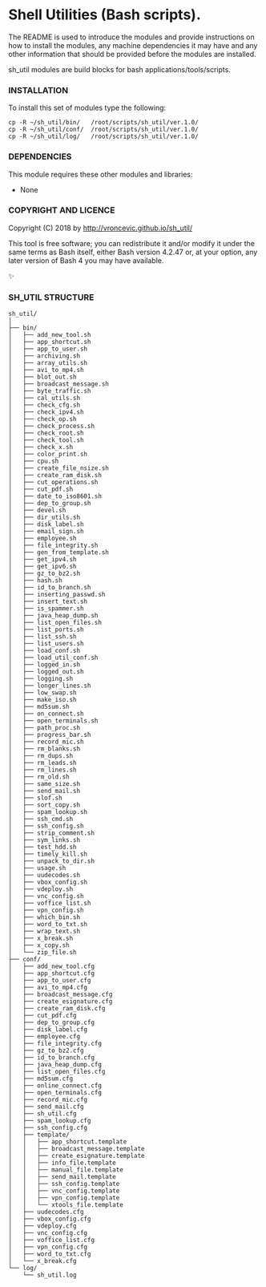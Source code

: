 # Shell Utilities (Bash scripts).

The README is used to introduce the modules and provide instructions on
how to install the modules, any machine dependencies it may have and any
other information that should be provided before the modules are installed.

sh_util modules are build blocks for bash applications/tools/scripts.

### INSTALLATION

To install this set of modules type the following:

```
cp -R ~/sh_util/bin/   /root/scripts/sh_util/ver.1.0/
cp -R ~/sh_util/conf/  /root/scripts/sh_util/ver.1.0/
cp -R ~/sh_util/log/   /root/scripts/sh_util/ver.1.0/
```

### DEPENDENCIES

This module requires these other modules and libraries:

* None

### COPYRIGHT AND LICENCE

Copyright (C) 2018 by http://vroncevic.github.io/sh_util/

This tool is free software; you can redistribute it and/or modify
it under the same terms as Bash itself, either Bash version 4.2.47 or,
at your option, any later version of Bash 4 you may have available.

:sparkles:

### SH_UTIL STRUCTURE

```
sh_util/
│
├── bin/
│   ├── add_new_tool.sh
│   ├── app_shortcut.sh
│   ├── app_to_user.sh
│   ├── archiving.sh
│   ├── array_utils.sh
│   ├── avi_to_mp4.sh
│   ├── blot_out.sh
│   ├── broadcast_message.sh
│   ├── byte_traffic.sh
│   ├── cal_utils.sh
│   ├── check_cfg.sh
│   ├── check_ipv4.sh
│   ├── check_op.sh
│   ├── check_process.sh
│   ├── check_root.sh
│   ├── check_tool.sh
│   ├── check_x.sh
│   ├── color_print.sh
│   ├── cpu.sh
│   ├── create_file_nsize.sh
│   ├── create_ram_disk.sh
│   ├── cut_operations.sh
│   ├── cut_pdf.sh
│   ├── date_to_iso8601.sh
│   ├── dep_to_group.sh
│   ├── devel.sh
│   ├── dir_utils.sh
│   ├── disk_label.sh
│   ├── email_sign.sh
│   ├── employee.sh
│   ├── file_integrity.sh
│   ├── gen_from_template.sh
│   ├── get_ipv4.sh
│   ├── get_ipv6.sh
│   ├── gz_to_bz2.sh
│   ├── hash.sh
│   ├── id_to_branch.sh
│   ├── inserting_passwd.sh
│   ├── insert_text.sh
│   ├── is_spammer.sh
│   ├── java_heap_dump.sh
│   ├── list_open_files.sh
│   ├── list_ports.sh
│   ├── list_ssh.sh
│   ├── list_users.sh
│   ├── load_conf.sh
│   ├── load_util_conf.sh
│   ├── logged_in.sh
│   ├── logged_out.sh
│   ├── logging.sh
│   ├── longer_lines.sh
│   ├── low_swap.sh
│   ├── make_iso.sh
│   ├── md5sum.sh
│   ├── on_connect.sh
│   ├── open_terminals.sh
│   ├── path_proc.sh
│   ├── progress_bar.sh
│   ├── record_mic.sh
│   ├── rm_blanks.sh
│   ├── rm_dups.sh
│   ├── rm_leads.sh
│   ├── rm_lines.sh
│   ├── rm_old.sh
│   ├── same_size.sh
│   ├── send_mail.sh
│   ├── slof.sh
│   ├── sort_copy.sh
│   ├── spam_lookup.sh
│   ├── ssh_cmd.sh
│   ├── ssh_config.sh
│   ├── strip_comment.sh
│   ├── sym_links.sh
│   ├── test_hdd.sh
│   ├── timely_kill.sh
│   ├── unpack_to_dir.sh
│   ├── usage.sh
│   ├── uudecodes.sh
│   ├── vbox_config.sh
│   ├── vdeploy.sh
│   ├── vnc_config.sh
│   ├── voffice_list.sh
│   ├── vpn_config.sh
│   ├── which_bin.sh
│   ├── word_to_txt.sh
│   ├── wrap_text.sh
│   ├── x_break.sh
│   ├── x_copy.sh
│   └── zip_file.sh
├── conf/
│   ├── add_new_tool.cfg
│   ├── app_shortcut.cfg
│   ├── app_to_user.cfg
│   ├── avi_to_mp4.cfg
│   ├── broadcast_message.cfg
│   ├── create_esignature.cfg
│   ├── create_ram_disk.cfg
│   ├── cut_pdf.cfg
│   ├── dep_to_group.cfg
│   ├── disk_label.cfg
│   ├── employee.cfg
│   ├── file_integrity.cfg
│   ├── gz_to_bz2.cfg
│   ├── id_to_branch.cfg
│   ├── java_heap_dump.cfg
│   ├── list_open_files.cfg
│   ├── md5sum.cfg
│   ├── online_connect.cfg
│   ├── open_terminals.cfg
│   ├── record_mic.cfg
│   ├── send_mail.cfg
│   ├── sh_util.cfg
│   ├── spam_lookup.cfg
│   ├── ssh_config.cfg
│   ├── template/
│   │   ├── app_shortcut.template
│   │   ├── broadcast_message.template
│   │   ├── create_esignature.template
│   │   ├── info_file.template
│   │   ├── manual_file.template
│   │   ├── send_mail.template
│   │   ├── ssh_config.template
│   │   ├── vnc_config.template
│   │   ├── vpn_config.template
│   │   └── xtools_file.template
│   ├── uudecodes.cfg
│   ├── vbox_config.cfg
│   ├── vdeploy.cfg
│   ├── vnc_config.cfg
│   ├── voffice_list.cfg
│   ├── vpn_config.cfg
│   ├── word_to_txt.cfg
│   └── x_break.cfg
└── log/
    └── sh_util.log
```


